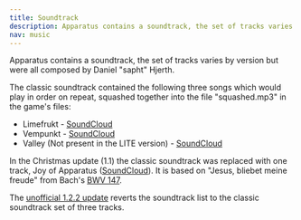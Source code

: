 ```yaml
---
title: Soundtrack
description: Apparatus contains a soundtrack, the set of tracks varies by version but were all composed by Daniel "sapht" Hjerth.
nav: music
---
```


Apparatus contains a soundtrack, the set of tracks varies by version but were all composed by Daniel "sapht" Hjerth.

The classic soundtrack contained the following three songs which would play in order on repeat, squashed together into the file "squashed.mp3" in the game's files:

- Limefrukt - [SoundCloud](https://soundcloud.com/sapht/apparatus-soundtrack-limefrukt)
- Vempunkt - [SoundCloud](https://soundcloud.com/sapht/apparatus-soundtrack-vempunkt)
- Valley (Not present in the LITE version) - [SoundCloud](https://soundcloud.com/sapht/apparatus-soundtrack-valley)

In the Christmas update (1.1) the classic soundtrack was replaced with one track, Joy of Apparatus ([SoundCloud](https://soundcloud.com/sapht/joy-of-apparatus)). It is based on "Jesus, bliebet meine freude" from Bach's [BWV 147](https://en.wikipedia.org/wiki/Herz_und_Mund_und_Tat_und_Leben,_BWV_147).

The [unofficial 1.2.2 update](/download-unofficial/) reverts the soundtrack list to the classic soundtrack set of three tracks.
